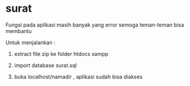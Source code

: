 # surat

Fungsi pada aplikasi masih banyak yang error semoga teman-teman bisa membantu

Untuk menjalankan :

1. extract file zip ke folder htdocs xampp

2. import database surat.sql 

3. buka localhost/namadir , aplikasi sudah bisa diakses
